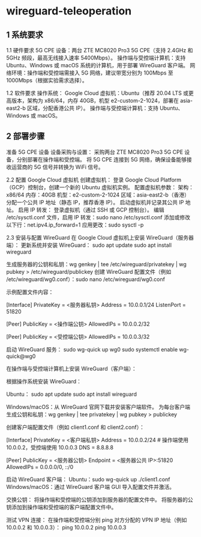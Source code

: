 # wireguard-teleoperation
1 系统要求
----------------------------------
1.1 硬件要求
5G CPE 设备：两台 ZTE MC8020 Pro3 5G CPE（支持 2.4GHz 和 5GHz 频段，最高无线接入速率 5400Mbps）。
操作端与受控端计算机：支持 Ubuntu、Windows 或 macOS 系统的计算机，用于部署 WireGuard 客户端。
网络环境：操作端和受控端需接入 5G 网络，建议带宽分别为 100Mbps 至 1000Mbps（根据实验需求选择）。

1.2 软件要求
操作系统：
Google Cloud 虚拟机：Ubuntu（推荐 20.04 LTS 或更高版本，架构为 x86/64，内存 40GB，机型 e2-custom-2-1024，部署在 asia-east2-b 区域，分配香港公共 IP）。
操作端与受控端计算机：支持 Ubuntu、Windows 或 macOS。

2 部署步骤
----------------------------------------
准备 5G CPE 设备
设备采购与设置：
采购两台 ZTE MC8020 Pro3 5G CPE 设备，分别部署在操作端和受控端。
将 5G CPE 连接到 5G 网络，确保设备能够接收运营商的 5G 信号并转换为 WiFi 信号。

2.2 配置 Google Cloud 虚拟机
创建虚拟机：
登录 Google Cloud Platform（GCP）控制台，创建一个新的 Ubuntu 虚拟机实例。
配置虚拟机参数：
架构：x86/64
内存：40GB
机型：e2-custom-2-1024
区域：asia-east2-b（香港）
分配一个公共 IP 地址（静态 IP，推荐香港 IP）。
启动虚拟机并记录其公共 IP 地址。
启用 IP 转发：
登录虚拟机（通过 SSH 或 GCP 控制台）。
编辑 /etc/sysctl.conf 文件，启用 IP 转发：sudo nano /etc/sysctl.conf
添加或修改以下行：net.ipv4.ip_forward=1
应用更改：sudo sysctl -p

2.3 安装与配置 WireGuard
在 Google Cloud 虚拟机上安装 WireGuard（服务器端）：
更新系统并安装 WireGuard：
sudo apt update
sudo apt install wireguard

生成服务器的公钥和私钥：wg genkey | tee /etc/wireguard/privatekey | wg pubkey > /etc/wireguard/publickey
创建 WireGuard 配置文件（例如 /etc/wireguard/wg0.conf）：sudo nano /etc/wireguard/wg0.conf

示例配置文件内容：

[Interface]
PrivateKey = <服务器私钥>
Address = 10.0.0.1/24
ListenPort = 51820

[Peer]
PublicKey = <操作端公钥>
AllowedIPs = 10.0.0.2/32

[Peer]
PublicKey = <受控端公钥>
AllowedIPs = 10.0.0.3/32

启动 WireGuard 服务：
sudo wg-quick up wg0
sudo systemctl enable wg-quick@wg0

在操作端与受控端计算机上安装 WireGuard（客户端）：

根据操作系统安装 WireGuard：

Ubuntu：
sudo apt update
sudo apt install wireguard

Windows/macOS：从 WireGuard 官网下载并安装客户端软件。
为每台客户端生成公钥和私钥：wg genkey | tee privatekey | wg pubkey > publickey

创建客户端配置文件（例如 client1.conf 和 client2.conf）：

[Interface]
PrivateKey = <客户端私钥>
Address = 10.0.0.2/24  # 操作端使用 10.0.0.2，受控端使用 10.0.0.3
DNS = 8.8.8.8

[Peer]
PublicKey = <服务器公钥>
Endpoint = <服务器公共 IP>:51820
AllowedIPs = 0.0.0.0/0, ::/0

启动 WireGuard 客户端：
Ubuntu：sudo wg-quick up ./client1.conf
Windows/macOS：通过 WireGuard 客户端 GUI 导入配置文件并激活。

交换公钥：
将操作端和受控端的公钥添加到服务器的配置文件中。
将服务器的公钥添加到操作端和受控端的客户端配置文件中。

测试 VPN 连接：
在操作端和受控端分别 ping 对方分配的 VPN IP 地址（例如 10.0.0.2 和 10.0.0.3）：
ping 10.0.0.2
ping 10.0.0.3
